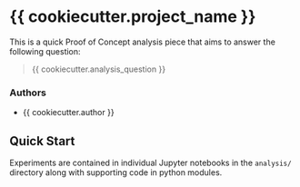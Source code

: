 # {{ cookiecutter.project_name }}

This is a quick Proof of Concept analysis piece that aims to answer the following question:

> {{ cookiecutter.analysis_question }}

### Authors

* {{ cookiecutter.author }}

## Quick Start

Experiments are contained in individual Jupyter notebooks in the `analysis/` directory along with 
supporting code in python modules. 

